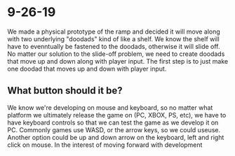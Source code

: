 # 9-26-19
We made a physical prototype of the ramp and decided it will move along with two underlying "doodads" kind of like a shelf.
We know the shelf will have to evenntually be fastened to the doodads, otherwise it will slide off.
No matter our solution to the slide-off problem, we need to create doodads that move up and down along with player input.
The first step is to just make one doodad that moves up and down with player input.
## What button should it be?
We know we're developing on mouse and keyboard, so no matter what platform we ultimately release the game on (PC, XBOX, PS, etc), we have to have keyboard controls so that we can test the game as we develop it on PC.
Commonly games use WASD, or the arrow keys, so we could useuse.
Another option could be up and down arrow on the keyboard, left and right click on mouse.
In the interest of moving forward with development
